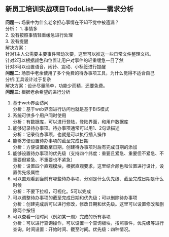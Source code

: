 ## 新员工培训实战项目TodoList——需求分析
**问题一:** 场景中为什么老余担心事情在不知不觉中被遗漏？<br>
分析： 1. 事情多<br>
      2. 没有按照事情轻重缓急进行处理<br>
      3. 没有提醒<br>
解决方案：<br>
	  针对1主人公需要主要事件带动次要，这里可以推送一些日常文件整理文档。<br>
	  针对2可以根据颜色和位置让用户对事件的轻重缓急一目了然<br>
	  针对3可以设置语音，闹铃、震动、小标签进行提醒<br>
**问题二:** 场景中老余使用了多个免费的待办事项工具，为什么觉得不适合自己<br>
	分析:工具设计过于复杂<br>
	解决方案：设计尽量简单，功能少而精，还要免费。<br>
**问题三:** 根据老余希望的进行分析<br>
1.	基于web界面访问<br>
	分析：基于web界面进行访问也就是基于B/S模式<br>
2.	系统可供多个用户同时使用<br>
	分析：有数据库，可以进行登陆，登陆界面，和用户数据库<br>
3.	能够记录待办事项。待办事项通常可以用1、2句话描述<br>
	分析：记录待办事项，也就是可以执行插入操作<br>
4.	能够方便设置待办事项的截至完成日期<br>
	分析：方便设置截至日期，创建待办事项时后有完成日期的添加<br>
5.	能够设置待办事项的优先级（支持四个纬度：重要且紧急、重要但不紧急、不重要但紧急、不重要也不紧急）<br>
	分析：设置四个直观模块，根据直观要求，这里结合颜色和位置进行设计，设置优先级属性<br>
6.	可以直观看到当前有哪些待办事项、分别是什么优先级、截至完成日期是什么时候<br>
	分析：不要下拉框，可视化。5可以完成<br>
7.	可以调整待办事项的截至完成日期和优先级；可以删除待办事项<br>
	分析：创建完成后可以进行修改，修改日期和优先级。这里可以设置修改和删除两个按钮<br>
8.	可以查看一段时间（例如某一周）完成的所有事项<br>
	分析：可以进行查询操作，可以设置一个查询板块，按照事件，优先级等进行查询。时间设置：开始时间、截至时间。优先级：四种情况。<br>
